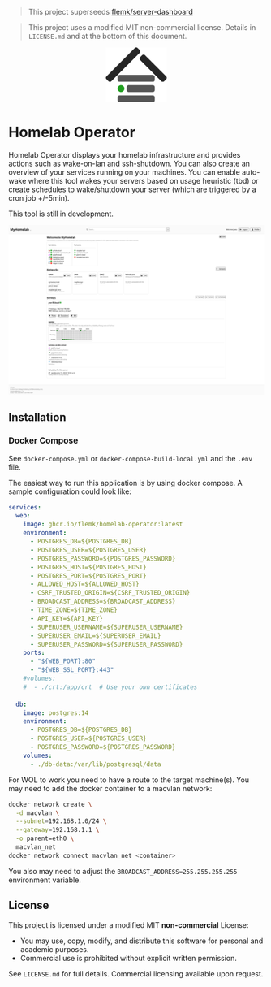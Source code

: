 > This project superseeds [flemk/server-dashboard](https://github.com/flemk/server-dashboard)

> This project uses a modified MIT non-commercial license. Details in `LICENSE.md` and at the bottom of this document.

<p align="center">
  <img src="./homelab_operator/static/img/homelab-operator.png" alt="Homelab-Operator Icon" width="120"/>
</p>

# Homelab Operator
Homelab Operator displays your homelab infrastructure and provides actions such as wake-on-lan and ssh-shutdown. You can also create an overview of your services running on your machines. You can enable auto-wake where this tool wakes your servers based on usage heuristic (tbd) or create schedules to wake/shutdown your server (which are triggered by a cron job +/-5min).

This tool is still in development.

![Dashboard](./src/img/dashboard.png)

## Installation
### Docker Compose
See `docker-compose.yml` or `docker-compose-build-local.yml` and the `.env` file.

The easiest way to run this application is by using docker compose. A sample configuration could look like:

```yaml
services:
  web:
    image: ghcr.io/flemk/homelab-operator:latest
    environment:
      - POSTGRES_DB=${POSTGRES_DB}
      - POSTGRES_USER=${POSTGRES_USER}
      - POSTGRES_PASSWORD=${POSTGRES_PASSWORD}
      - POSTGRES_HOST=${POSTGRES_HOST}
      - POSTGRES_PORT=${POSTGRES_PORT}
      - ALLOWED_HOST=${ALLOWED_HOST}
      - CSRF_TRUSTED_ORIGIN=${CSRF_TRUSTED_ORIGIN}
      - BROADCAST_ADDRESS=${BROADCAST_ADDRESS}
      - TIME_ZONE=${TIME_ZONE}
      - API_KEY=${API_KEY}
      - SUPERUSER_USERNAME=${SUPERUSER_USERNAME}
      - SUPERUSER_EMAIL=${SUPERUSER_EMAIL}
      - SUPERUSER_PASSWORD=${SUPERUSER_PASSWORD}
    ports:
      - "${WEB_PORT}:80"
      - "${WEB_SSL_PORT}:443"
    #volumes:
    #  - ./crt:/app/crt  # Use your own certificates

  db:
    image: postgres:14
    environment:
      - POSTGRES_DB=${POSTGRES_DB}
      - POSTGRES_USER=${POSTGRES_USER}
      - POSTGRES_PASSWORD=${POSTGRES_PASSWORD}
    volumes:
      - ./db-data:/var/lib/postgresql/data

```

For WOL to work you need to have a route to the target machine(s). You may need to add the docker container to a macvlan network:
```bash
docker network create \
  -d macvlan \
  --subnet=192.168.1.0/24 \
  --gateway=192.168.1.1 \
  -o parent=eth0 \
  macvlan_net
docker network connect macvlan_net <container>
```
You also may need to adjust the `BROADCAST_ADDRESS=255.255.255.255` environment variable.

## License
This project is licensed under a modified MIT **non-commercial** License:

- You may use, copy, modify, and distribute this software for personal and academic purposes.
- Commercial use is prohibited without explicit written permission.

See `LICENSE.md` for full details. Commercial licensing available upon request.
